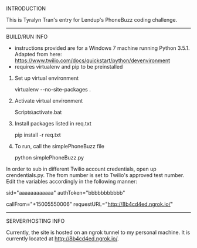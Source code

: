 INTRODUCTION

This is Tyralyn Tran's entry for Lendup's PhoneBuzz coding challenge. 

--------------------------------------------------------------------

BUILD/RUN INFO

* instructions provided are for a Windows 7 machine running Python 3.5.1. Adapted from here: https://www.twilio.com/docs/quickstart/python/devenvironment
* requires virtualenv and pip to be preinstalled

1. Set up virtual environment

	virtualenv --no-site-packages .

2. Activate virtual environment

	Scripts\activate.bat

3. Install packages listed in req.txt

	pip install -r req.txt

4. To run, call the simplePhoneBuzz file

	python simplePhoneBuzz.py

In order to sub in different Twilio account credentials, open up crendentials.py. The from number is set to Twilio's approved test number. Edit the variables accordingly in the following manner: 

sid="aaaaaaaaaaaa"
authToken="bbbbbbbbbbb"

callFrom="+15005550006"
requestURL="http://8b4cd4ed.ngrok.io/"

--------------------------------------------------------------------

SERVER/HOSTING INFO

Currently, the site is hosted on an ngrok tunnel to my personal machine. It is currently located at http://8b4cd4ed.ngrok.io/. 